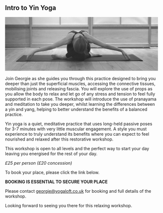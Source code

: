 ## Intro to Yin Yoga
![flyer for acroyoga workshop](https://raw.githubusercontent.com/YogaLoft/yogaloft-content/master/workshops/georgie_yin.jpg "YinYoga")

Join Georgie as she guides you through this practice designed to bring you deeper than just the superficial muscles, accessing the connective tissues, mobilising joints and releasing fascia. You will explore the use of props as you allow the body to relax and let go of any stress and tension to feel fully supported in each pose. The workshop will introduce the use of pranayama and meditation to take you deeper, whilst learning the differences between a yin and yang, helping to better understand the benefits of a balanced practice.

Yin yoga is a quiet, meditative practice that uses long-held passive poses for 3-7 minutes with very little muscular engagement. A style you must experience to truly understand its benefits where you can expect to feel nourished and relaxed after this restorative workshop. 

This workshop is open to all levels and the perfect way to start your day leaving you energised for the rest of your day.

*£25 per person (£20 concession)*

To book your place, please click the link below.

**BOOKING IS ESSENTIAL TO SECURE YOUR PLACE**

Please contact georgie@yogaloft.co.uk for booking and full details of the workshop.

Looking forward to seeing you there for this relaxing workshop.
